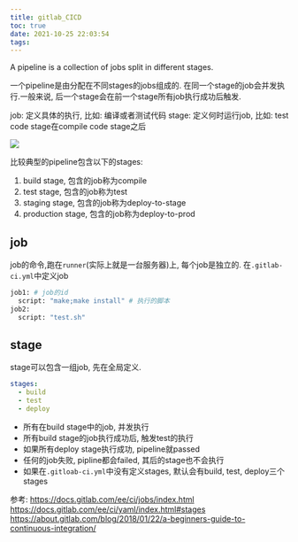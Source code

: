 ```yaml
---
title: gitlab_CICD
toc: true
date: 2021-10-25 22:03:54
tags:
---
```

 A pipeline is a collection of jobs split in different stages.

一个pipeline是由分配在不同stages的jobs组成的. 在同一个stage的job会并发执行.一般来说, 后一个stage会在前一个stage所有job执行成功后触发.


job: 定义具体的执行, 比如: 编译或者测试代码
stage: 定义何时运行job, 比如: test code stage在compile code stage之后

![](./gitlab_CICD/https://about.gitlab.com/images/blogimages/pipeline-overview.png)

比较典型的pipeline包含以下的stages:
1. build stage, 包含的job称为compile
2. test stage, 包含的job称为test
3. staging stage, 包含的job称为deploy-to-stage
4. production stage, 包含的job称为deploy-to-prod


## job
job的命令,跑在`runner`(实际上就是一台服务器)上, 每个job是独立的.
在`.gitlab-ci.yml`中定义job
```sh
job1: # job的id
  script: "make;make install" # 执行的脚本
job2:
  script: "test.sh"
```

## stage
stage可以包含一组job, 先在全局定义.
```yml
stages:
  - build
  - test
  - deploy
```
- 所有在build stage中的job, 并发执行
- 所有build stage的job执行成功后, 触发test的执行
- 如果所有deploy stage执行成功,  pipeline就passed
- 任何的job失败, pipline都会failed, 其后的stage也不会执行
- 如果在`.gitloab-ci.yml`中没有定义stages, 默认会有build, test, deploy三个stages




参考:
https://docs.gitlab.com/ee/ci/jobs/index.html
https://docs.gitlab.com/ee/ci/yaml/index.html#stages
https://about.gitlab.com/blog/2018/01/22/a-beginners-guide-to-continuous-integration/
